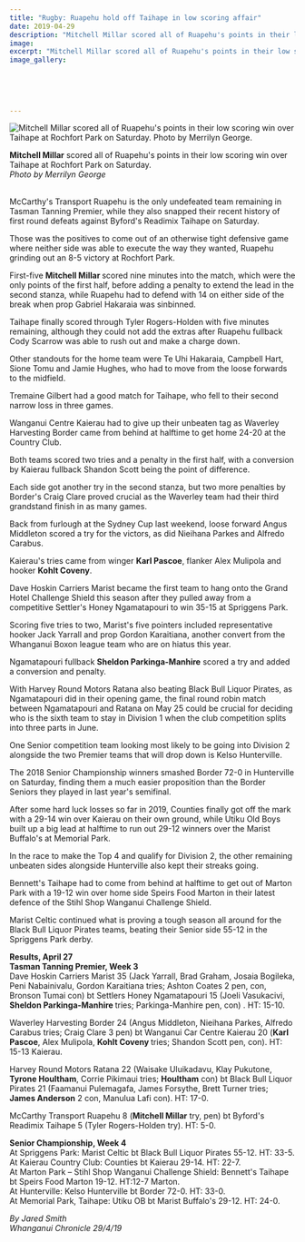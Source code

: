 ```yaml
---
title: "Rugby: Ruapehu hold off Taihape in low scoring affair"
date: 2019-04-29
description: "Mitchell Millar scored all of Ruapehu's points in their low scoring win over Taihape at Rochfort Park on Saturday..."
image: 
excerpt: "Mitchell Millar scored all of Ruapehu's points in their low scoring win over Taihape at Rochfort Park on Saturday."
image_gallery:
    
    
    
    
    
---
```


<p><img src="https://www.nzherald.co.nz/resizer/8f3HIcQPWB4IlzYgHt1y_U_FkGs=/620x349/smart/filters:quality(70)/arc-anglerfish-syd-prod-nzme.s3.amazonaws.com/public/ITLVJCRHQFHHVMSBIYSKLQGXUI.jpg" alt="Mitchell Millar scored all of Ruapehu's points in their low scoring win over Taihape at Rochfort Park on Saturday. Photo by Merrilyn George." /></p>
<p><span><strong>Mitchell Millar</strong> scored all of Ruapehu's points in their low scoring win over Taihape at Rochfort Park on Saturday. <br /><em>Photo by Merrilyn George</em></span></p>
<p><br />McCarthy's Transport Ruapehu is the only undefeated team remaining in Tasman Tanning Premier, while they also snapped their recent history of first round defeats against Byford's Readimix Taihape on Saturday.</p>
<p>Those was the positives to come out of an otherwise tight defensive game where neither side was able to execute the way they wanted, Ruapehu grinding out an 8-5 victory at Rochfort Park.</p>
<p>First-five <strong>Mitchell Millar </strong>scored nine minutes into the match, which were the only points of the first half, before adding a penalty to extend the lead in the second stanza, while Ruapehu had to defend with 14 on either side of the break when prop Gabriel Hakaraia was sinbinned.</p>
<p>Taihape finally scored through Tyler Rogers-Holden with five minutes remaining, although they could not add the extras after Ruapehu fullback Cody Scarrow was able to rush out and make a charge down.</p>
<p>Other standouts for the home team were Te Uhi Hakaraia, Campbell Hart, Sione Tomu and Jamie Hughes, who had to move from the loose forwards to the midfield.</p>
<p>Tremaine Gilbert had a good match for Taihape, who fell to their second narrow loss in three games.</p>
<p>Wanganui Centre Kaierau had to give up their unbeaten tag as Waverley Harvesting Border came from behind at halftime to get home 24-20 at the Country Club.</p>
<p>Both teams scored two tries and a penalty in the first half, with a conversion by Kaierau fullback Shandon Scott being the point of difference.</p>
<p>Each side got another try in the second stanza, but two more penalties by Border's Craig Clare proved crucial as the Waverley team had their third grandstand finish in as many games.</p>
<p>Back from furlough at the Sydney Cup last weekend, loose forward Angus Middleton scored a try for the victors, as did Nieihana Parkes and Alfredo Carabus.</p>
<p>Kaierau's tries came from winger <strong>Karl Pascoe</strong>, flanker Alex Mulipola and hooker <strong>Kohlt Coveny</strong>.</p>
<p>Dave Hoskin Carriers Marist became the first team to hang onto the Grand Hotel Challenge Shield this season after they pulled away from a competitive Settler's Honey Ngamatapouri to win 35-15 at Spriggens Park.</p>
<p>Scoring five tries to two, Marist's five pointers included representative hooker Jack Yarrall and prop Gordon Karaitiana, another convert from the Whanganui Boxon league team who are on hiatus this year.</p>
<p>Ngamatapouri fullback <strong>Sheldon Parkinga-Manhire</strong> scored a try and added a conversion and penalty.</p>
<p>With Harvey Round Motors Ratana also beating Black Bull Liquor Pirates, as Ngamatapouri did in their opening game, the final round robin match between Ngamatapouri and Ratana on May 25 could be crucial for deciding who is the sixth team to stay in Division 1 when the club competition splits into three parts in June.</p>
<p>One Senior competition team looking most likely to be going into Division 2 alongside the two Premier teams that will drop down is Kelso Hunterville.</p>
<p>The 2018 Senior Championship winners smashed Border 72-0 in Hunterville on Saturday, finding them a much easier proposition than the Border Seniors they played in last year's semifinal.</p>
<p>After some hard luck losses so far in 2019, Counties finally got off the mark with a 29-14 win over Kaierau on their own ground, while Utiku Old Boys built up a big lead at halftime to run out 29-12 winners over the Marist Buffalo's at Memorial Park.</p>
<p>In the race to make the Top 4 and qualify for Division 2, the other remaining unbeaten sides alongside Hunterville also kept their streaks going.</p>
<p>Bennett's Taihape had to come from behind at halftime to get out of Marton Park with a 19-12 win over home side Speirs Food Marton in their latest defence of the Stihl Shop Wanganui Challenge Shield.</p>
<p>Marist Celtic continued what is proving a tough season all around for the Black Bull Liquor Pirates teams, beating their Senior side 55-12 in the Spriggens Park derby.</p>
<p><strong>Results, April 27</strong><br /><strong>Tasman Tanning Premier, Week 3</strong><br />Dave Hoskin Carriers Marist 35 (Jack Yarrall, Brad Graham, Josaia Bogileka, Peni Nabainivalu, Gordon Karaitiana tries; Ashton Coates 2 pen, con, Bronson Tumai con) bt Settlers Honey Ngamatapouri 15 (Joeli Vasukacivi, <strong>Sheldon Parkinga-Manhire </strong>tries; Parkinga-Manhire pen, con) . HT: 15-10.</p>
<p>Waverley Harvesting Border 24 (Angus Middleton, Nieihana Parkes, Alfredo Carabus tries; Craig Clare 3 pen) bt Wanganui Car Centre Kaierau 20 (<strong>Karl Pascoe</strong>, Alex Mulipola, <strong>Kohlt Coveny </strong>tries; Shandon Scott pen, con). HT: 15-13 Kaierau.</p>
<p>Harvey Round Motors Ratana 22 (Waisake Uluikadavu, Klay Pukutone, <strong>Tyrone Houltham</strong>, Corrie Pikimaui tries; <strong>Houltham</strong> con) bt Black Bull Liquor Pirates 21 (Faamanui Pulemagafa, James Forsythe, Brett Turner tries; <strong>James Anderson</strong> 2 con, Manulua Lafi con). HT: 17-0.</p>
<p>McCarthy Transport Ruapehu 8 (<strong>Mitchell Millar</strong> try, pen) bt Byford's Readimix Taihape 5 (Tyler Rogers-Holden try). HT: 5-0.</p>
<p><strong>Senior Championship, Week 4</strong><br />At Spriggens Park: Marist Celtic bt Black Bull Liquor Pirates 55-12. HT: 33-5.<br />At Kaierau Country Club: Counties bt Kaierau 29-14. HT: 22-7.<br />At Marton Park &ndash; Stihl Shop Wanganui Challenge Shield: Bennett's Taihape bt Speirs Food Marton 19-12. HT:12-7 Marton.<br />At Hunterville: Kelso Hunterville bt Border 72-0. HT: 33-0.<br />At Memorial Park, Taihape: Utiku OB bt Marist Buffalo's 29-12. HT: 24-0.</p>
<p><em>By Jared Smith</em><br /><em>Whanganui Chronicle 29/4/19</em></p>

